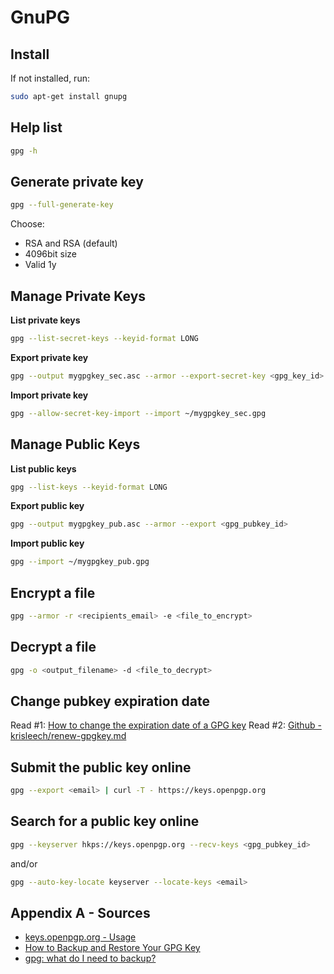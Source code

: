 # GnuPG

## Install
If not installed, run:
```bash
sudo apt-get install gnupg
```

## Help list
```bash
gpg -h
```

## Generate private key
```bash
gpg --full-generate-key
```
Choose: 
- RSA and RSA (default)
- 4096bit size
- Valid 1y

## Manage Private Keys

**List private keys**
```bash
gpg --list-secret-keys --keyid-format LONG
```

**Export private key**
```bash
gpg --output mygpgkey_sec.asc --armor --export-secret-key <gpg_key_id>
```

**Import private key**
```bash
gpg --allow-secret-key-import --import ~/mygpgkey_sec.gpg
```

## Manage Public Keys

**List public keys**
```bash
gpg --list-keys --keyid-format LONG
```

**Export public key**
```bash
gpg --output mygpgkey_pub.asc --armor --export <gpg_pubkey_id>
```

**Import public key**
```bash
gpg --import ~/mygpgkey_pub.gpg
```

## Encrypt a file
```bash
gpg --armor -r <recipients_email> -e <file_to_encrypt>
```

## Decrypt a file
```bash
gpg -o <output_filename> -d <file_to_decrypt>
```

## Change pubkey expiration date
Read #1: [How to change the expiration date of a GPG key](https://www.g-loaded.eu/2010/11/01/change-expiration-date-gpg-key/)
Read #2: [Github - krisleech/renew-gpgkey.md](https://gist.github.com/krisleech/760213ed287ea9da85521c7c9aac1df0)

## Submit the public key online
```bash
gpg --export <email> | curl -T - https://keys.openpgp.org
```

## Search for a public key online
```bash
gpg --keyserver hkps://keys.openpgp.org --recv-keys <gpg_pubkey_id>
```
and/or
```bash
gpg --auto-key-locate keyserver --locate-keys <email>
```

## Appendix A - Sources
- [keys.openpgp.org - Usage](https://keys.openpgp.org/about/usage)
- [How to Backup and Restore Your GPG Key](https://risanb.com/code/backup-restore-gpg-key/)
- [gpg: what do I need to backup?](https://serverfault.com/questions/86048/gpg-what-do-i-need-to-backup)

